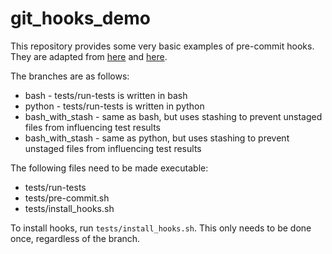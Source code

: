 # git_hooks_demo

This repository provides some very basic examples of pre-commit hooks. They are adapted from [here](https://sigmoidal.io/automatic-code-quality-checks-with-git-hooks/) and [here](https://danilodellaquila.com/en/blog/use-git-stash-in-your-pre-commit-hook).

The branches are as follows:

* bash - tests/run-tests is written in bash
* python - tests/run-tests is written in python
* bash_with_stash - same as bash, but uses stashing to prevent unstaged files from influencing test results
* bash_with_stash - same as python, but uses stashing to prevent unstaged files from influencing test results

The following files need to be made executable:
* tests/run-tests
* tests/pre-commit.sh
* tests/install_hooks.sh

To install hooks, run `tests/install_hooks.sh`. This only needs to be done once, regardless of the branch.

